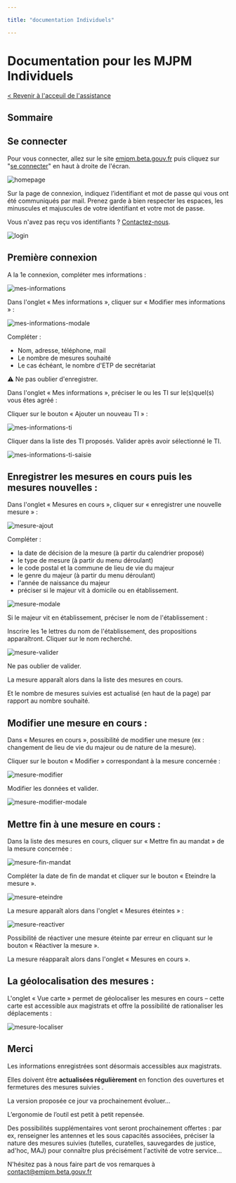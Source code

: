 ```yaml
---

title: "documentation Individuels"

---
```


# Documentation pour les MJPM Individuels

[< Revenir à l'acceuil de l'assistance](https://emjpm-doc.num.social.gouv.fr/)

## Sommaire

## Se connecter

Pour vous connecter, allez sur le site [emjpm.beta.gouv.fr](https://emjpm.beta.gouv.fr/) puis cliquez sur "[se connecter](https://emjpm.num.social.gouv.fr/)" en haut à droite de l'écran.

![homepage](/static/images/homepage.png)

Sur la page de connexion, indiquez l’identifiant et mot de passe qui vous ont été communiqués par mail. Prenez garde à bien respecter les espaces, les minuscules et majuscules de votre identifiant et votre mot de passe.

Vous n'avez pas reçu vos identifiants ? [Contactez-nous](contact@emjpm.beta.gouv.fr).

![login](/static/images/login.png)

## Première connexion

A la 1e connexion, compléter mes informations :

![mes-informations](/static/images/individuels/mes-informations.png)

Dans l'onglet « Mes informations », cliquer sur « Modifier mes informations » :

![mes-informations-modale](/static/images/individuels/mes-informations-modale.png)

Compléter :
 - Nom, adresse, téléphone, mail
 - Le nombre de mesures souhaité
 - Le cas échéant, le nombre d'ETP de secrétariat

:warning: Ne pas oublier d'enregistrer.

Dans l'onglet « Mes informations », préciser le ou les TI sur le(s)quel(s) vous êtes agréé :

Cliquer sur le bouton « Ajouter un nouveau TI » :

![mes-informations-ti](/static/images/individuels/mes-informations-ti.png)

Cliquer dans la liste des TI proposés. Valider après avoir sélectionné le TI.

![mes-informations-ti-saisie](/static/images/individuels/mes-informations-ti-saisie.png)

## Enregistrer les mesures en cours puis les mesures nouvelles :

Dans l'onglet « Mesures en cours », cliquer sur « enregistrer une nouvelle mesure » :

![mesure-ajout](/static/images/individuels/mesure-ajout.png)

Compléter :

 - la date de décision de la mesure (à partir du calendrier proposé)
 - le type de mesure (à partir du menu déroulant)
 - le code postal et la commune de lieu de vie du majeur
 - le genre du majeur (à partir du menu déroulant)
 - l'année de naissance du majeur
 - préciser si le majeur vit à domicile ou en établissement.

![mesure-modale](/static/images/individuels/mesure-modale.png)

Si le majeur vit en établissement, préciser le nom de l'établissement :

Inscrire les 1e lettres du nom de l'établissement, des propositions apparaîtront. Cliquer sur le nom recherché.

![mesure-valider](/static/images/individuels/mesure-valider.png)

Ne pas oublier de valider.

La mesure apparaît alors dans la liste des mesures en cours.

Et le nombre de mesures suivies est actualisé (en haut de la page) par rapport au nombre souhaité.

## Modifier une mesure en cours :

Dans « Mesures en cours », possibilité de modifier une mesure (ex : changement de lieu de vie du majeur ou de nature de la mesure).

Cliquer sur le bouton « Modifier » correspondant à la mesure concernée :

![mesure-modifier](/static/images/individuels/mesure-modifier.png)

Modifier les données et valider.

![mesure-modifier-modale](/static/images/individuels/mesure-modifier-modale.png)


## Mettre fin à une mesure en cours :

Dans la liste des mesures en cours, cliquer sur « Mettre fin au mandat » de la mesure concernée :

![mesure-fin-mandat](/static/images/individuels/mesure-fin-mandat.png)


Compléter la date de fin de mandat et cliquer sur le bouton « Eteindre la mesure ».

![mesure-eteindre](/static/images/individuels/mesure-eteindre.png)


La mesure apparaît alors dans l'onglet « Mesures éteintes » :

![mesure-reactiver](/static/images/individuels/mesure-reactiver.png)

Possibilité de réactiver une mesure éteinte par erreur en cliquant sur le bouton « Réactiver la mesure ».

La mesure réapparaît alors dans l'onglet « Mesures en cours ».


## La géolocalisation des mesures :

L'onglet « Vue carte » permet de géolocaliser les mesures en cours – cette carte est accessible aux magistrats et offre la possibilité de rationaliser les déplacements :

![mesure-localiser](/static/images/individuels/mesure-localiser.png)

## Merci

Les informations enregistrées sont désormais accessibles aux magistrats.

Elles doivent être **actualisées régulièrement** en fonction des ouvertures et fermetures des mesures suivies .

La version proposée ce jour va prochainement évoluer…

L’ergonomie de l’outil est petit à petit repensée.

Des possibilités supplémentaires vont seront prochainement offertes : par ex, renseigner les antennes et les sous capacités associées, préciser la nature des mesures suivies (tutelles, curatelles, sauvegardes de justice, ad'hoc, MAJ) pour connaître plus précisément l'activité de votre service...

N'hésitez pas à nous faire part de vos remarques à [contact@emjpm.beta.gouv.fr](mailto:contact@emjpm.beta.gouv.fr)

